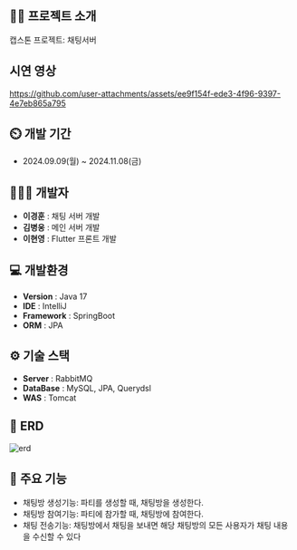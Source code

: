 ## 👨‍🏫 프로젝트 소개
캡스톤 프로젝트: 채팅서버

## 시연 영상
https://github.com/user-attachments/assets/ee9f154f-ede3-4f96-9397-4e7eb865a795

## ⏲️ 개발 기간 
- 2024.09.09(월) ~ 2024.11.08(금)
  
## 🧑‍🤝‍🧑 개발자  
- **이경훈** : 채팅 서버 개발
- **김병웅** : 메인 서버 개발
- **이현영** : Flutter 프론트 개발
  
## 💻 개발환경
- **Version** : Java 17
- **IDE** : IntelliJ
- **Framework** : SpringBoot
- **ORM** : JPA

## ⚙️ 기술 스택
- **Server** : RabbitMQ
- **DataBase** : MySQL, JPA, Querydsl
- **WAS** : Tomcat

## 📝 ERD
![erd](https://github.com/user-attachments/assets/577a5f83-4430-4a1c-830e-7a551b1afcad)


## 📌 주요 기능
- 채팅방 생성기능: 파티를 생성할 때, 채팅방을 생성한다.
- 채팅방 참여기능: 파티에 참가할 때, 채팅방에 참여한다.
- 채팅 전송기능: 채팅방에서 채팅을 보내면 해당 채팅방의 모든 사용자가 채팅 내용을 수신할 수 있다
  
